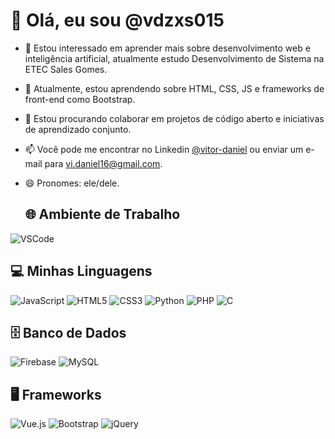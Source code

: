 # 👋 Olá, eu sou @vdzxs015

- 👀 Estou interessado em aprender mais sobre desenvolvimento web e inteligência artificial, atualmente estudo Desenvolvimento de Sistema na ETEC Sales Gomes.
- 🌱 Atualmente, estou aprendendo sobre HTML, CSS, JS e frameworks de front-end como Bootstrap.
- 💞️ Estou procurando colaborar em projetos de código aberto e iniciativas de aprendizado conjunto.
- 📫 Você pode me encontrar no Linkedin [@vitor-daniel](https://www.linkedin.com/in/vitor-daniel-b7133b2ab/) ou enviar um e-mail para vi.daniel16@gmail.com.
- 😄 Pronomes: ele/dele.

  ## 🌐 Ambiente de Trabalho
![VSCode](https://img.shields.io/badge/VSCode-007ACC?style=for-the-badge&logo=visual-studio-code&logoColor=white)

## 💻 Minhas Linguagens
![JavaScript](https://img.shields.io/badge/JavaScript-F7DF1E?style=for-the-badge&logo=javascript&logoColor=black)
![HTML5](https://img.shields.io/badge/HTML5-E34F26?style=for-the-badge&logo=html5&logoColor=white)
![CSS3](https://img.shields.io/badge/CSS3-1572B6?style=for-the-badge&logo=css3&logoColor=white)
![Python](https://img.shields.io/badge/Python-3776AB?style=for-the-badge&logo=python&logoColor=white)
![PHP](https://img.shields.io/badge/PHP-777BB4?style=for-the-badge&logo=php&logoColor=white)
![C](https://img.shields.io/badge/C-A8B9CC?style=for-the-badge&logo=c&logoColor=white)

## 🗄️ Banco de Dados
![Firebase](https://img.shields.io/badge/Firebase-FFCA28?style=for-the-badge&logo=firebase&logoColor=black)
![MySQL](https://img.shields.io/badge/MySQL-4479A1?style=for-the-badge&logo=mysql&logoColor=white)

## 🖥️ Frameworks
![Vue.js](https://img.shields.io/badge/Vue.js-4FC08D?style=for-the-badge&logo=vue.js&logoColor=white)
![Bootstrap](https://img.shields.io/badge/Bootstrap-563D7C?style=for-the-badge&logo=bootstrap&logoColor=white)
![jQuery](https://img.shields.io/badge/jQuery-0769AD?style=for-the-badge&logo=jquery&logoColor=white)

